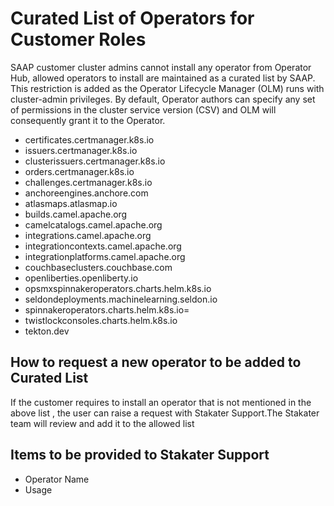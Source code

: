 # Curated List of Operators for Customer Roles

SAAP customer cluster admins cannot install any operator from Operator Hub, allowed operators to install are maintained as a curated list by SAAP. This restriction is added as the Operator Lifecycle Manager (OLM) runs with cluster-admin privileges. By default, Operator authors can specify any set of permissions in the cluster service version (CSV) and OLM will consequently grant it to the Operator.

- certificates.certmanager.k8s.io
- issuers.certmanager.k8s.io
- clusterissuers.certmanager.k8s.io
- orders.certmanager.k8s.io
- challenges.certmanager.k8s.io
- anchoreengines.anchore.com
- atlasmaps.atlasmap.io
- builds.camel.apache.org
- camelcatalogs.camel.apache.org
- integrations.camel.apache.org
- integrationcontexts.camel.apache.org
- integrationplatforms.camel.apache.org
- couchbaseclusters.couchbase.com
- openliberties.openliberty.io
- opsmxspinnakeroperators.charts.helm.k8s.io
- seldondeployments.machinelearning.seldon.io
- spinnakeroperators.charts.helm.k8s.io=
- twistlockconsoles.charts.helm.k8s.io
- tekton.dev

## How to request a new operator to be added to Curated List 
If the customer requires to install an operator that is not mentioned in the above list , the user can raise a request with Stakater Support.The Stakater team will review and add it to the allowed list

## Items to be provided to Stakater Support
- Operator Name
- Usage
